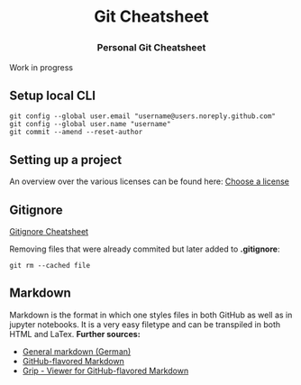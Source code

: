 # <p align="center">Git Cheatsheet</p>
### <p align="center">Personal Git Cheatsheet</p>

Work in progress

## Setup local CLI
```
git config --global user.email "username@users.noreply.github.com"
git config --global user.name "username"
git commit --amend --reset-author
```

## Setting up a project
An overview over the various licenses can be found here:
[Choose a license](https://choosealicense.com/)

## Gitignore
[Gitignore Cheatsheet](https://linuxize.com/post/gitignore-ignoring-files-in-git/)

Removing files that were already commited but later added to **.gitignore**:
```
git rm --cached file
```

## Markdown
Markdown is the format in which one styles files in both GitHub as well as in jupyter notebooks. It is a very easy filetype and can be transpiled in both HTML and LaTex. 
**Further sources:**  
- [General markdown (German)](https://markdown.de/)
- [GitHub-flavored Markdown](https://guides.github.com/features/mastering-markdown/)
- [Grip - Viewer for GitHub-flavored Markdown](https://github.com/joeyespo/grip)
